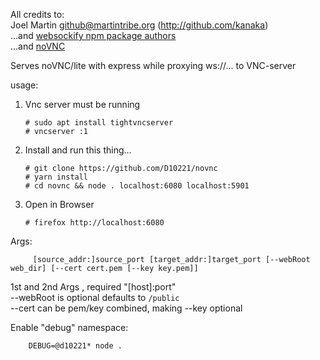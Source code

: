 All credits to:  
Joel Martin <github@martintribe.org> (http://github.com/kanaka)  
...and [websockify npm package authors](https://www.npmjs.com/package/websockify)  
...and [noVNC](https://github.com/novnc/noVNC)

Serves noVNC/lite with express while proxying ws://... to VNC-server

usage:

1.  Vnc server must be running

        # sudo apt install tightvncserver
        # vncserver :1

2.  Install and run this thing...

        # git clone https://github.com/D10221/novnc
        # yarn install
        # cd novnc && node . localhost:6080 localhost:5901

3.  Open in Browser

        # firefox http://localhost:6080

Args:

         [source_addr:]source_port [target_addr:]target_port [--webRoot web_dir] [--cert cert.pem [--key key.pem]]

1st and 2nd Args , required "[host]:port"  
--webRoot is optional defaults to `/public`  
--cert can be pem/key combined, making --key optional

Enable "debug" namespace:

        DEBUG=@d10221* node .


